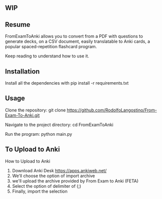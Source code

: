 ## WIP

## Resume
FromExamToAnki allows you to convert from a PDF with questions to generate decks, on a CSV document, easily translatable to Anki cards, a popular spaced-repetition flashcard program.

Keep reading to understand how to use it.

## Installation

Install all the dependencies with 
pip install -r requirements.txt

## Usage

Clone the repository: git clone https://github.com/RodolfoLangostino/From-Exam-To-Anki.git

Navigate to the project directory: cd FromExamToAnki

Run the program: python main.py

## To Upload to Anki

How to Upload to Anki
1. Download Anki Desk https://apps.ankiweb.net/
2. We'll choose the option of import archive
3. we'll upload the archive provided by From Exam to Anki (FETA)
4. Select the option of delimiter of (;)
5. Finally, import the selection








